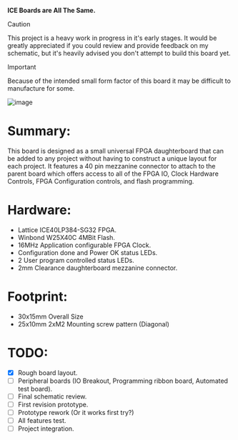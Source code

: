 **ICE Boards are All The Same.**

> [!CAUTION]
> This project is a heavy work in progress in it's early stages.
> It would be greatly appreciated if you could review and provide feedback on my schematic,
> but it's heavily advised you don't attempt to build this board yet.

> [!IMPORTANT]
> Because of the intended small form factor of this board it may be difficult to manufacture for some.

![image](https://github.com/user-attachments/assets/de1f2b1b-1a38-4652-8c27-c6ef4278a0fc)

# Summary:
This board is designed as a small universal FPGA daughterboard that can be added to any project without having to construct a unique layout for each project. It features a 40 pin mezzanine connector to attach to the parent board which offers access to all of the FPGA IO, Clock Hardware Controls, FPGA Configuration controls, and flash programming.

# Hardware:
+ Lattice ICE40LP384-SG32 FPGA.
+ Winbond W25X40C 4MBit Flash.
+ 16MHz Application configurable FPGA Clock.
+ Configuration done and Power OK status LEDs.
+ 2 User program controlled status LEDs.
+ 2mm Clearance daughterboard mezzanine connector.

# Footprint:
+ 30x15mm Overall Size
+ 25x10mm 2xM2 Mounting screw pattern (Diagonal)

# TODO:
- [X] Rough board layout.
- [ ] Peripheral boards (IO Breakout, Programming ribbon board, Automated test board).
- [ ] Final schematic review.
- [ ] First revision prototype.
- [ ] Prototype rework (Or it works first try?)
- [ ] All features test.
- [ ] Project integration.
